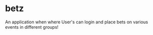 # betz
An application when where User's can login and place bets on various events in different groups!
